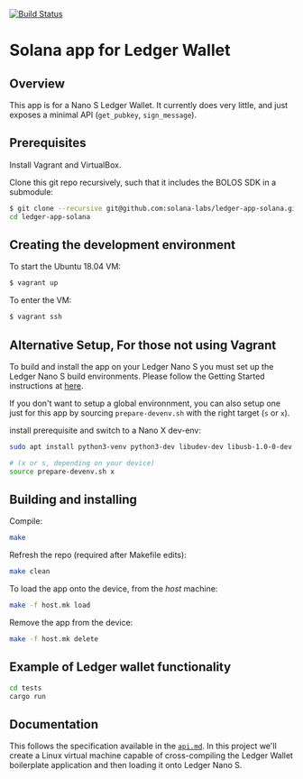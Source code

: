 [![Build Status](https://travis-ci.org/solana-labs/ledger-app-solana.svg?branch=master)](https://travis-ci.org/solana-labs/ledger-app-solana)

# Solana app for Ledger Wallet

## Overview

This app is for a Nano S Ledger Wallet. It currently does very little, and just
exposes a minimal API (`get_pubkey`, `sign_message`).

## Prerequisites

Install Vagrant and VirtualBox.

Clone this git repo recursively, such that it includes the BOLOS SDK in a submodule:

```bash
$ git clone --recursive git@github.com:solana-labs/ledger-app-solana.git
cd ledger-app-solana
```

## Creating the development environment

To start the Ubuntu 18.04 VM:

```bash
$ vagrant up
```

To enter the VM:

```bash
$ vagrant ssh
```

## Alternative Setup, For those not using Vagrant

To build and install the app on your Ledger Nano S you must set up the Ledger Nano S build environments. Please follow the Getting Started instructions at [here](https://ledger.readthedocs.io/en/latest/userspace/getting_started.html).

If you don't want to setup a global environnment, you can also setup one just for this app by sourcing `prepare-devenv.sh` with the right target (`s` or `x`).

install prerequisite and switch to a Nano X dev-env:

```bash
sudo apt install python3-venv python3-dev libudev-dev libusb-1.0-0-dev

# (x or s, depending on your device)
source prepare-devenv.sh x
```

## Building and installing

Compile:

```bash
make
```

Refresh the repo (required after Makefile edits):
```bash
make clean
```

To load the app onto the device, from the *host* machine:

```bash
make -f host.mk load
```

Remove the app from the device:

```bash
make -f host.mk delete
```


## Example of Ledger wallet functionality

```bash
cd tests
cargo run
```

## Documentation

This follows the specification available in the [`api.md`](doc/api.md).
In this project we'll create a Linux virtual machine capable of cross-compiling the
Ledger Wallet boilerplate application and then loading it onto Ledger Nano S.
